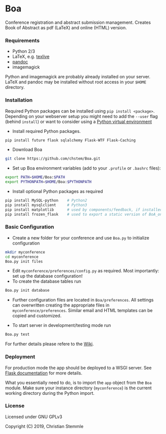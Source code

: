 # Boa

Conference registration and abstract submission management. Creates Book of Abstract as pdf (LaTeX) and online (HTML) version.

### Requirements

- Python 2/3
- LaTeX, e.g. [texlive](https://tug.org/texlive/)
- [pandoc](http://pandoc.org/)
- imagemagick

Python and imagemagick are probably already installed on your server. LaTeX and pandoc may be installed without root access in your `$HOME` directory.

### Installation

Required Python packages can be installed using `pip install <package>`. Depending on your webserver setup you might need to add the `--user` flag (behind `install`) or want to consider using a [Python virtual environment](https://docs.python.org/3/tutorial/venv.html)

- Install required Python packages.

```bash
pip install future flask sqlalchemy Flask-WTF Flask-Caching
```

- Download Boa

```bash
git clone https://github.com/chstem/Boa.git
```

- Set up Boa environment variables (add to your `.profile` or `.bashrc` files):

```bash
export PATH=$HOME/Boa:$PATH
export PYTHONPATH=$HOME/Boa:$PYTHONPATH
```

- Install optional Python packages as required

```bash
pip install MySQL-python    # Python2
pip install mysqlclient     # Python3
pip install matplotlib      # used by components/feedback, if installed
pip install frozen_flask    # used to export a static version of BoA_online
```

### Basic Configuration

- Create a new folder for your conference and use `Boa.py` to initialize configuration

```bash
mkdir myconference
cd myconference
Boa.py init files
```

- Edit `myconference/preferences/config.py` as required. Most importantly: set up the database configuration!
- To create the database tables run

```bash
Boa.py init database
```

- Further configuration files are located in `Boa/preferences`. All settings can overwritten creating the appropriate files in `myconference/preferences`. Similar email and HTML templates can be copied and customized.

- To start server in development/testing mode run

```bash
Boa.py test
```

For further details please refere to the [Wiki](https://github.com/chstem/Boa/wiki).


### Deployment

For production mode the app should be deployed to a WSGI server. See [Flask documentation](http://flask.pocoo.org/docs/1.0/deploying/) for more details.

What you essentially need to do, is to import the `app` object from the `Boa` module. Make sure your instance directory (`myconference`) is the current working directory during the Python import.


### License

Licensed under GNU GPLv3

Copyright (C) 2019, Christian Stemmle
